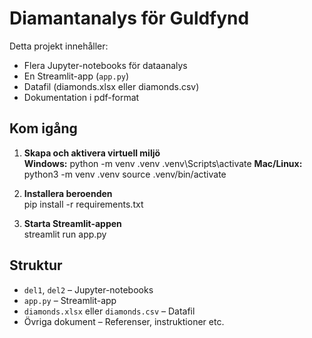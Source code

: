 # Diamantanalys för Guldfynd

Detta projekt innehåller:  
- Flera Jupyter-notebooks för dataanalys  
- En Streamlit-app (`app.py`)  
- Datafil (diamonds.xlsx eller diamonds.csv)  
- Dokumentation i pdf-format  

## Kom igång

1. **Skapa och aktivera virtuell miljö**  
   **Windows:**
python -m venv .venv
.venv\Scripts\activate
**Mac/Linux:**
python3 -m venv .venv
source .venv/bin/activate

2. **Installera beroenden**  
pip install -r requirements.txt


3. **Starta Streamlit-appen**  
streamlit run app.py


## Struktur

- `del1`, `del2` – Jupyter-notebooks  
- `app.py` – Streamlit-app  
- `diamonds.xlsx` eller `diamonds.csv` – Datafil  
- Övriga dokument – Referenser, instruktioner etc.
